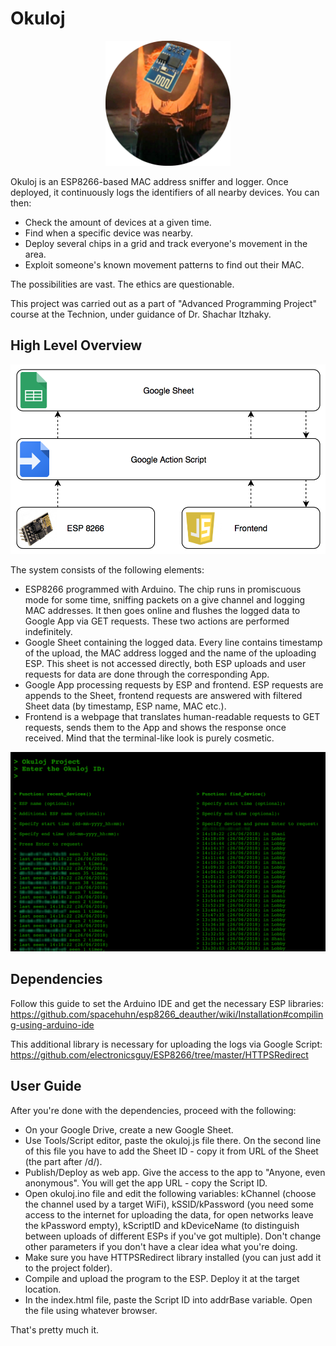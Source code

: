 # Okuloj

<p align="center"><img src="https://raw.githubusercontent.com/0x19c0/Okuloj/master/okuloj.png" width="200"></p>

Okuloj is an ESP8266-based MAC address sniffer and logger. Once deployed, it continuously logs the identifiers of all nearby devices. You can then:  
  * Check the amount of devices at a given time.
  * Find when a specific device was nearby.
  * Deploy several chips in a grid and track everyone's movement in the area.
  * Exploit someone's known movement patterns to find out their MAC.  

The possibilities are vast. The ethics are questionable.  

This project was carried out as a part of "Advanced Programming Project" course at the Technion, under guidance of Dr. Shachar Itzhaky.

## High Level Overview

<p align="center"><img src="https://raw.githubusercontent.com/0x19c0/Okuloj/master/overview.png"></p>

The system consists of the following elements:
  * ESP8266 programmed with Arduino. The chip runs in promiscuous mode for some time, sniffing packets on a give channel and logging MAC addresses. It then goes online and flushes the logged data to Google App via GET requests. These two actions are performed indefinitely.
  * Google Sheet containing the logged data. Every line contains timestamp of the upload, the MAC address logged and the name of the uploading ESP. This sheet is not accessed directly, both ESP uploads and user requests for data are done through the corresponding App.
  * Google App processing requests by ESP and frontend. ESP requests are appends to the Sheet, frontend requests are answered with filtered Sheet data (by timestamp, ESP name, MAC etc.).
  * Frontend is a webpage that translates human-readable requests to GET requests, sends them to the App and shows the response once received. Mind that the terminal-like look is purely cosmetic.

<p align="center"><img src="https://raw.githubusercontent.com/0x19c0/Okuloj/master/frontend.png"></p>

## Dependencies

Follow this guide to set the Arduino IDE and get the necessary ESP libraries:  
https://github.com/spacehuhn/esp8266_deauther/wiki/Installation#compiling-using-arduino-ide

This additional library is necessary for uploading the logs via Google Script:  
https://github.com/electronicsguy/ESP8266/tree/master/HTTPSRedirect

## User Guide

After you're done with the dependencies, proceed with the following:
  * On your Google Drive, create a new Google Sheet.
  * Use Tools/Script editor, paste the okuloj.js file there. On the second line of this file you have to add the Sheet ID - copy it from URL of the Sheet (the part after /d/).
  * Publish/Deploy as web app. Give the access to the app to "Anyone, even anonymous". You will get the app URL - copy the Script ID.
  * Open okuloj.ino file and edit the following variables: kChannel (choose the channel used by a target WiFi), kSSID/kPassword (you need some access to the internet for uploading the data, for open networks leave the kPassword empty), kScriptID and kDeviceName (to distinguish between uploads of different ESPs if you've got multiple). Don't change other parameters if you don't have a clear idea what you're doing.
  * Make sure you have HTTPSRedirect library installed (you can just add it to the project folder).
  * Compile and upload the program to the ESP. Deploy it at the target location.
  * In the index.html file, paste the Script ID into addrBase variable. Open the file using whatever browser.  

That's pretty much it.
